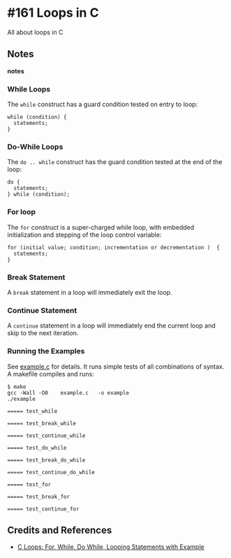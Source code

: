 # #161 Loops in C

All about loops in C

## Notes

__notes__


### While Loops

The `while` construct has a guard condition tested on entry to loop:

```
while (condition) {
  statements;
}
```

### Do-While Loops

The `do .. while` construct has the guard condition tested at the end of the loop:

```
do {
  statements;
} while (condition);
````

### For loop

The `for` construct is a super-charged while loop, with embedded initialization and stepping of the loop control variable:

```
for (initial value; condition; incrementation or decrementation )  {
  statements;
}
```

### Break Statement

A `break` statement in a loop will immediately exit the loop.

### Continue Statement

A `continue` statement in a loop will immediately end the current loop and skip to the next iteration.

### Running the Examples

See [example.c](./example.c) for details. It runs simple tests of all combinations of syntax. A makefile compiles and runs:

```
$ make
gcc -Wall -O0    example.c   -o example
./example

===== test_while

===== test_break_while

===== test_continue_while

===== test_do_while

===== test_break_do_while

===== test_continue_do_while

===== test_for

===== test_break_for

===== test_continue_for
```

## Credits and References

* [C Loops: For, While, Do While, Looping Statements with Example](https://www.guru99.com/c-loop-statement.html)
